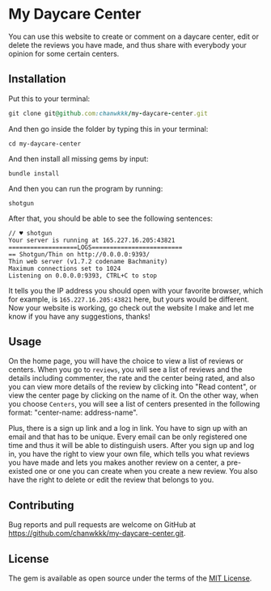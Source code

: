 # My Daycare Center

You can use this website to create or comment on a daycare center, edit or delete the reviews you have made, and thus share with everybody your opinion for some certain centers.

## Installation

Put this to your terminal:

```ruby
git clone git@github.com:chanwkkk/my-daycare-center.git
```

And then go inside the folder by typing this in your terminal:

```
cd my-daycare-center
```

And then install all missing gems by input:
```
bundle install
```

And then you can run the program by running:

```
shotgun
```
After that, you should be able to see the following sentences:

```
// ♥ shotgun
Your server is running at 165.227.16.205:43821
===================LOGS=========================
== Shotgun/Thin on http://0.0.0.0:9393/
Thin web server (v1.7.2 codename Bachmanity)
Maximum connections set to 1024
Listening on 0.0.0.0:9393, CTRL+C to stop

```
It tells you the IP address you should open with your favorite browser, which for example, is  `165.227.16.205:43821` here, but yours would be different.
Now your website is working, go check out the website I make and let me know if you have any suggestions, thanks!

## Usage

On the home page, you will have the choice to view a list of reviews or centers. When you go to `reviews`, you will see a list of reviews and the details including commenter, the rate and the center being rated, and also you can view more details of the review by clicking into "Read content", or view the center page by clicking on the name of it. On the other way, when you choose `Centers`, you will see a list of centers presented in the following format: "center-name: address-name".

Plus, there is a sign up link and a log in link. You have to sign up with an email and that has to be unique. Every email can be only registered one time and thus it will be able to distinguish users. After you sign up and log in, you have the right to view your own file, which tells you what reviews you have made and lets you makes another review on a center, a pre-existed one or one you can create when you create a new review. You also have the right to delete or edit the review that belongs to you.  

## Contributing

Bug reports and pull requests are welcome on GitHub at https://github.com/chanwkkk/my-daycare-center.git.

## License

The gem is available as open source under the terms of the [MIT License](https://opensource.org/licenses/MIT).
